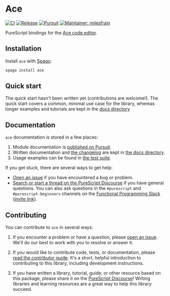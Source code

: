 # Ace

[![CI](https://github.com/purescript-contrib/purescript-ace/workflows/CI/badge.svg?branch=main)](https://github.com/purescript-contrib/purescript-ace/actions?query=workflow%3ACI+branch%3Amain)
[![Release](http://img.shields.io/github/release/purescript-contrib/purescript-ace.svg)](https://github.com/purescript-contrib/purescript-ace/releases)
[![Pursuit](http://pursuit.purescript.org/packages/purescript-ace/badge)](http://pursuit.purescript.org/packages/purescript-ace)
[![Maintainer: milesfrain](https://img.shields.io/badge/maintainer-milesfrain-teal.svg)](http://github.com/milesfrain)

PureScript bindings for the [Ace code editor](http://ace.c9.io).

## Installation

Install `ace` with [Spago](https://github.com/purescript/spago):

```sh
spago install ace
```

## Quick start

The quick start hasn't been written yet (contributions are welcome!). The quick start covers a common, minimal use case for the library, whereas longer examples and tutorials are kept in the [docs directory](./docs.)

## Documentation

`ace` documentation is stored in a few places:

1. Module documentation is [published on Pursuit](https://pursuit.purescript.org/packages/purescript-ace).
2. Written documentation and [the changelog](./docs/CHANGELOG.md) are kept in [the docs directory](./docs).
3. Usage examples can be found in [the test suite](./test).

If you get stuck, there are several ways to get help:

- [Open an issue](https://github.com/purescript-contrib/purescript-ace/issues) if you have encountered a bug or problem.
- [Search or start a thread on the PureScript Discourse](https://discourse.purescript.org) if you have general questions. You can also ask questions in the `#purescript` and `#purescript-beginners` channels on the [Functional Programming Slack](https://functionalprogramming.slack.com) ([invite link](https://fpchat-invite.herokuapp.com/)).

## Contributing

You can contribute to `ace` in several ways:

1. If you encounter a problem or have a question, please [open an issue](https://github.com/purescript-contrib/purescript-ace/issues). We'll do our best to work with you to resolve or answer it.

2. If you would like to contribute code, tests, or documentation, please [read the contributor guide](./.github/CONTRIBUTING.md). It's a short, helpful introduction to contributing to this library, including development instructions.

3. If you have written a library, tutorial, guide, or other resource based on this package, please share it on the [PureScript Discourse](https://discourse.purescript.org)! Writing libraries and learning resources are a great way to help this library succeed.
